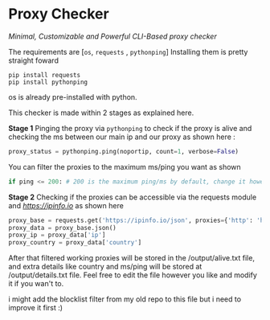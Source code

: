 # Proxy Checker
*Minimal, Customizable and Powerful CLI-Based proxy checker*

The requirements are [``os``, ``requests`` , ``pythonping``]
Installing them is pretty straight foward
```
pip install requests
pip install pythonping
```
os is already pre-installed with python.

This checker is made within 2 stages as explained here.

**Stage 1**
Pinging the proxy via ``pythonping`` to check if the proxy is alive and checking the ms between our main ip and our proxy as shown here :
```py
proxy_status = pythonping.ping(noportip, count=1, verbose=False)
```
You can filter the proxies to the maximum ms/ping you want as shown
```py
if ping <= 200: # 200 is the maximum ping/ms by default, change it however you like it to be.
```

**Stage 2**
Checking if the proxies can be accessible via the requests module and *https://ipinfo.io* as shown here
```py
proxy_base = requests.get('https://ipinfo.io/json', proxies={'http': 'http://' + ip, 'https': 'http://' + ip}, timeout=3.5)
proxy_data = proxy_base.json()
proxy_ip = proxy_data['ip']
proxy_country = proxy_data['country']
```

After that filtered working proxies will be stored in the /output/alive.txt file, and extra details like country and ms/ping will be stored at /output/details.txt file.
Feel free to edit the file however you like and modify it if you wan't to.

i might add the blocklist filter from my old repo to this file but i need to improve it first :)
